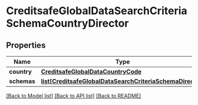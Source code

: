 # CreditsafeGlobalDataSearchCriteriaSchemaCountryDirector

## Properties
Name | Type | Description | Notes
------------ | ------------- | ------------- | -------------
**country** | [**CreditsafeGlobalDataCountryCode**](CreditsafeGlobalDataCountryCode.md) |  | [optional] 
**schemas** | [**list[CreditsafeGlobalDataSearchCriteriaSchemaDirector]**](CreditsafeGlobalDataSearchCriteriaSchemaDirector.md) |  | [optional] 

[[Back to Model list]](../README.md#documentation-for-models) [[Back to API list]](../README.md#documentation-for-api-endpoints) [[Back to README]](../README.md)

